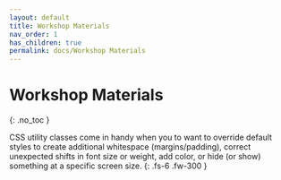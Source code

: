 ```yaml
---
layout: default
title: Workshop Materials
nav_order: 1
has_children: true
permalink: docs/Workshop Materials
---
```


# Workshop Materials
{: .no_toc }

CSS utility classes come in handy when you to want to override default styles to create additional whitespace (margins/padding), correct unexpected shifts in font size or weight, add color, or hide (or show) something at a specific screen size.
{: .fs-6 .fw-300 }
